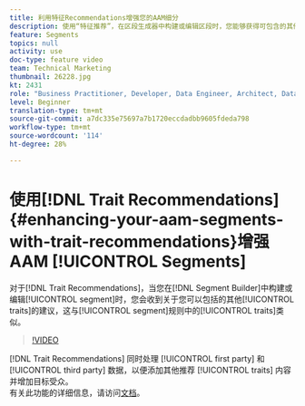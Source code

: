 ```yaml
---
title: 利用特征Recommendations增强您的AAM细分
description: 使用“特征推荐”，在区段生成器中构建或编辑区段时，您能够获得可包含的其他推荐特征（与区段规则中的特征类似）。
feature: Segments
topics: null
activity: use
doc-type: feature video
team: Technical Marketing
thumbnail: 26228.jpg
kt: 2431
role: "Business Practitioner, Developer, Data Engineer, Architect, Data Architect, Administrator, Leader"
level: Beginner
translation-type: tm+mt
source-git-commit: a7dc335e75697a7b1720eccdadbb9605fdeda798
workflow-type: tm+mt
source-wordcount: '114'
ht-degree: 28%

---
```



# 使用[!DNL Trait Recommendations] {#enhancing-your-aam-segments-with-trait-recommendations}增强AAM [!UICONTROL Segments]

对于[!DNL Trait Recommendations]，当您在[!DNL Segment Builder]中构建或编辑[!UICONTROL segment]时，您会收到关于您可以包括的其他[!UICONTROL traits]的建议，这与[!UICONTROL segment]规则中的[!UICONTROL traits]类似。

>[!VIDEO](https://video.tv.adobe.com/v/26228/?quality=12)

[!DNL Trait Recommendations] 同时处理 [!UICONTROL first party] 和 [!UICONTROL third party] 数据，以便添加其他推荐 [!UICONTROL traits] 内容并增加目标受众。\
有关此功能的详细信息，请访问[文档](https://experiencecloud.adobe.com/resources/help/en_US/aam/trait-recommendations.html)。